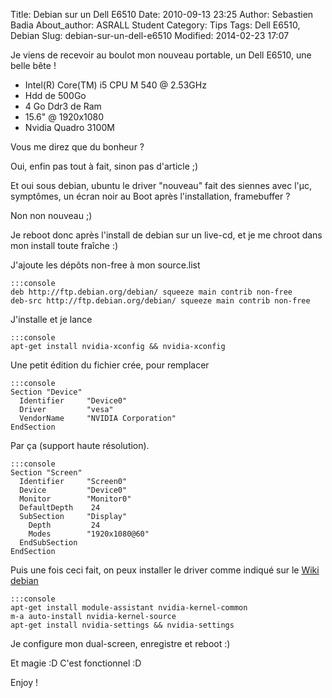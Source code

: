 Title: Debian sur un Dell E6510
Date: 2010-09-13 23:25
Author: Sebastien Badia
About_author: ASRALL Student
Category: Tips
Tags: Dell E6510, Debian
Slug: debian-sur-un-dell-e6510
Modified: 2014-02-23 17:07

Je viens de recevoir au boulot mon nouveau portable, un Dell E6510, une belle bête !

* Intel(R) Core(TM) i5 CPU M 540 @ 2.53GHz
* Hdd de 500Go
* 4 Go Ddr3 de Ram
* 15.6" @ 1920x1080
* Nvidia Quadro 3100M

Vous me direz que du bonheur ?

Oui, enfin pas tout à fait, sinon pas d'article ;)

Et oui sous debian, ubuntu le driver "nouveau" fait des siennes avec l'µc, symptômes, un écran noir au Boot après l'installation, framebuffer ?

Non non nouveau ;)

Je reboot donc après l'install de debian sur un live-cd, et je me chroot dans mon install toute fraîche :)

J'ajoute les dépôts non-free à mon source.list

    :::console
    deb http://ftp.debian.org/debian/ squeeze main contrib non-free
    deb-src http://ftp.debian.org/debian/ squeeze main contrib non-free

J'installe et je lance

    :::console
    apt-get install nvidia-xconfig && nvidia-xconfig

Une petit édition du fichier crée, pour remplacer

    :::console
    Section "Device"
      Identifier     "Device0"
      Driver         "vesa"
      VendorName     "NVIDIA Corporation"
    EndSection

Par ça (support haute résolution).

    :::console
    Section "Screen"
      Identifier     "Screen0"
      Device         "Device0"
      Monitor        "Monitor0"
      DefaultDepth    24
      SubSection     "Display"
        Depth         24
        Modes        "1920x1080@60"
      EndSubSection
    EndSection

Puis une fois ceci fait, on peux installer le driver comme indiqué sur le [Wiki debian](http://wiki.debian.org/NvidiaGraphicsDrivers)

    :::console
    apt-get install module-assistant nvidia-kernel-common
    m-a auto-install nvidia-kernel-source
    apt-get install nvidia-settings && nvidia-settings

Je configure mon dual-screen, enregistre et reboot :)

Et magie :D C'est fonctionnel :D

Enjoy !
